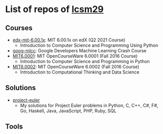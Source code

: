 # List of repos of [lcsm29](https://github.com/lcsm29)
## Courses
- [edx-mit-6.00.1x](https://github.com/lcsm29/edx-mit-6.00.1x): MIT 6.00.1x on edX (Q2 2021 Course)
  - Introduction to Computer Science and Programming Using Python
- [goog-mlcc](https://github.com/lcsm29/goog-mlcc): Google Developers Machine Learning Crash Course
- [MIT6.0001](https://github.com/lcsm29/MIT6.0001): MIT OpenCourseWare 6.0001 (Fall 2016 Course)
  - Introduction to Computer Science and Programming in Python
- [MIT6.0002](https://github.com/lcsm29/MIT6.0002): MIT OpenCourseWare 6.0002 (Fall 2016 Course)
  - Introduction to Computational Thinking and Data Science

## Solutions
- [project-euler](https://github.com/lcsm29/project-euler)
  - My solutions for Project Euler problems in Python, C, C++, C#, F#, Go, Haskell, Java, JavaScript, PHP, Ruby, SQL

## Tools
